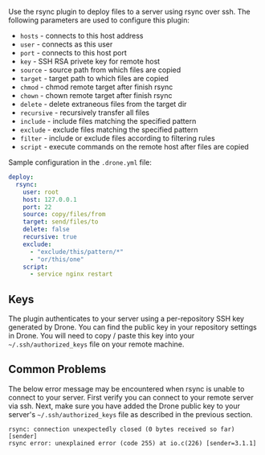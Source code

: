Use the rsync plugin to deploy files to a server using rsync over ssh. The following parameters are used to configure this plugin:

* `hosts` - connects to this host address
* `user` - connects as this user
* `port` - connects to this host port
* `key` - SSH RSA privete key for remote host 
* `source` - source path from which files are copied
* `target` - target path to which files are copied
* `chmod` - chmod remote target after finish rsync
* `chown` - chown remote target after finish rsync
* `delete` - delete extraneous files from the target dir
* `recursive` - recursively transfer all files
* `include` - include files matching the specified pattern
* `exclude` - exclude files matching the specified pattern
* `filter` - include or exclude files according to filtering rules
* `script` - execute commands on the remote host after files are copied

Sample configuration in the `.drone.yml` file:

```yaml
deploy:
  rsync:
    user: root
    host: 127.0.0.1
    port: 22
    source: copy/files/from
    target: send/files/to
    delete: false
    recursive: true
    exclude:
      - "exclude/this/pattern/*"
      - "or/this/one"
    script:
      - service nginx restart
```

## Keys

The plugin authenticates to your server using a per-repository SSH key generated by Drone. You can find the public key in your repository settings in Drone. You will need to copy / paste this key into your `~/.ssh/authorized_keys` file on your remote machine.

## Common Problems

The below error message may be encountered when rsync is unable to connect to your server. First verify you can connect to your remote server via ssh. Next, make sure you have added the Drone public key to your server's `~/.ssh/authorized_keys` file as described in the previous section.

```
rsync: connection unexpectedly closed (0 bytes received so far) [sender]
rsync error: unexplained error (code 255) at io.c(226) [sender=3.1.1]
```
